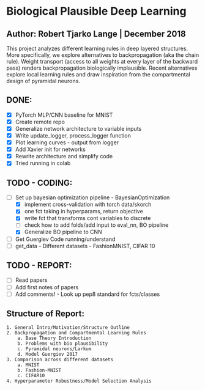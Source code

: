 # Biological Plausible Deep Learning
## Author: Robert Tjarko Lange | December 2018

This project analyzes different learning rules in deep layered structures. More specifically, we explore alternatives to backpropagation (aka the chain rule). Weight transport (access to all weights at every layer of the backward pass) renders backpropagation biologically implausible. Recent alternatives explore local learning rules and draw inspiration from the compartmental design of pyramidal neurons.

## DONE:

* [x] PyTorch MLP/CNN baseline for MNIST
* [x] Create remote repo
* [x] Generalize network architecture to variable inputs
* [x] Write update_logger, process_logger function
* [x] Plot learning curves - output from logger
* [x] Add Xavier init for networks
* [x] Rewrite architecture and simplify code
* [x] Tried running in colab

## TODO - CODING:
* [ ] Set up bayesian optimization pipeline - BayesianOptimization
    * [x] implement cross-validation with torch data/skorch
    * [x] one fct taking in hyperparams, return objective
    * [x] write fct that transforms cont variables to discrete
    * [ ] check how to add folds/add input to eval_nn, BO pipeline
 	* [x] Generalize BO pipeline to CNN
* [ ] Get Guergiev Code running/understand
* [ ] get_data - Different datasets - FashionMNIST, CIFAR 10

## TODO - REPORT:
* [ ] Read papers
* [ ] Add first notes of papers
* [ ] Add comments! - Look up pep8 standard for fcts/classes

## Structure of Report:

    1. General Intro/Motivation/Structure Outline
    2. Backpropagation and Compartmental Learning Rules
        a. Base Theory Introduction
        b. Problems with bio plausibility
        c. Pyramidal neurons/Larkum
        d. Model Guergiev 2017
    3. Comparison across different datasets
        a. MNIST
        b. Fashion-MNIST
        c. CIFAR10
    4. Hyperparameter Robustness/Model Selection Analysis
